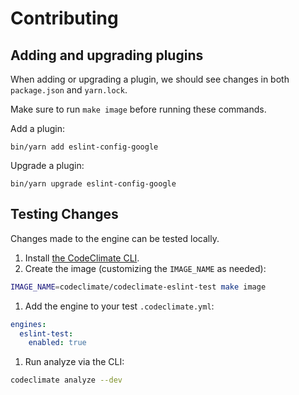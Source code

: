 # Contributing

## Adding and upgrading plugins

When adding or upgrading a plugin, we should see changes in both `package.json`
and `yarn.lock`.

Make sure to run `make image` before running these commands.

Add a plugin:

```
bin/yarn add eslint-config-google
```

Upgrade a plugin:

```
bin/yarn upgrade eslint-config-google
```

## Testing Changes

Changes made to the engine can be tested locally.

1. Install [the CodeClimate CLI](https://github.com/codeclimate/codeclimate).
1. Create the image (customizing the `IMAGE_NAME` as needed):
```bash
IMAGE_NAME=codeclimate/codeclimate-eslint-test make image
```
1. Add the engine to your test `.codeclimate.yml`:
```yaml
engines:
  eslint-test:
    enabled: true
```
1. Run analyze via the CLI:
```bash
codeclimate analyze --dev
```
